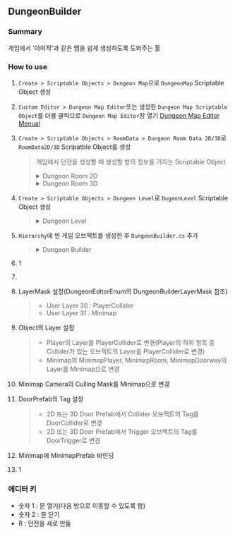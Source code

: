 ## DungeonBuilder
### Summary
게임에서 '아이작'과 같은 맵을 쉽게 생성하도록 도와주는 툴

### How to use
1. `Create > Scriptable Objects > Dungeon Map`으로 `DungeonMap` Scriptable Object 생성
2. `Custom Editor > Dungeon Map Editor`또는 생성한 `Dungeon Map Scriptable Object`를 더블 클릭으로 `Dungeon Map Editor`창 열기 [Dungeon Map Editor Menual]()
3. `Create > Scriptable Objects > RoomData > Dungeon Room Data 2D/3D`로 `RoomData2D/3D` Scripatble Object를 생성
   > 게임에서 던전을 생성할 때 생성할 방의 정보를 가지는 Scriptable Object
   > <details>
   > <summary>Dungeon Room 2D</summary>
   > 
   > - Hello World
   > </details>
   > 
   > <details>
   > <summary>Dungeon Room 3D</summary>
   > 
   > - Room Prefab : 게임에서 생성할 Room을 Prefab으로 만든 GameObject
   > - Room Type : Room Prefab의 타입
   > - Doorways : 다른 방으로 이동할 문의 정보를 가지는 `Doorways Class`의 배열
   >   > - Orientation : 동서남북 중 문의 위치
   >   > - Door Position : 문이 생성될 위치
   >   > - Door Prefab : 다른 방으로 이동하기 위한 문 오브젝트
   >   > - Wall Prefab : 다른 방과 연결되지 않은 방향에 문 대신 생성할 벽 오브젝트
   > - Spawn Position : 몬스터, 상자 등 오브젝트들이 생성될 위치
   > </details>
4. `Create > Scriptable Objects > Dungeon Level`로 `DugeonLevel` Scriptable Object 생성
   > <details>
   > <summary>Dungeon Level</summary>
   > 
   > - Room List : `RoomData`의 List로, 게임에서 방을 생성할 때, Room List에 있는 RoomData를 랜덤으로 선택해 생성
   >   > **Room List의 첫 번째 요소에 의해 2D/3D가 결정되며, 첫 번째 요소와 다른 차원의 RoomData를 넣을 경우 추가되지 않음**
   > - Dugeon Map List : `Dungeon Map`의 List로, 게임에서 던전을 생성할 때 랜덤으로 선택해 생성
   > </details>
5. `Hierarchy`에 빈 게임 오브젝트를 생성한 후 `DungeonBuilder.cs` 추가
   > <details>
   > <summary>Dungeon Builder</summary>
   > 
   > - P2/P3 : 생성된 게임을 임시로 테스트하기 위한 플레이어 오브젝트로, 실제 게임을 제작할 때는 `Player` 스크립트를 생성해 사용하는 것을 지향함
   > - PlayerCollider : DoorTrigger가 반응할 Layer의 종류로, Player의 `Collider` 오브젝트의 Layer와 동일하게 설정
   > </details>
6. 1
7. 


1. LayerMask 설정(DungeonEditorEnum의 DungeonBuilderLayerMask 참조)
    > - User Layer 30 : PlayerCollider
    > - User Layer 31 : Minimap
2. Object의 Layer 설정
    > - Player의 Layer를 PlayerCollider로 변경(Player의 하위 항목 중 Collider가 있는 오브젝트의 Layer를 PlayerCollider로 변경)
    > - Minimap의 MinimapPlayer, MinimapRoom, MinimapDoorway의 Layer를 Minimap으로 변경
3. Minimap Camera의 Culling Mask를 Minimap으로 변경
4. DoorPrefab의 Tag 설정
    > - 2D 또는 3D Door Prefab에서 Collider 오브젝트의 Tag를 DoorCollider로 변경
    > - 2D 또는 3D Door Prefab에서 Trigger 오브젝트의 Tag를 DoorTrigger로 변경
5. Minimap에 MinimapPrefab 바인딩
6. 1

### 에디터 키
- 숫자 1 : 문 열기(다음 방으로 이동할 수 있도록 함)
- 숫자 2 : 문 닫기
- R : 던전을 새로 만듦

